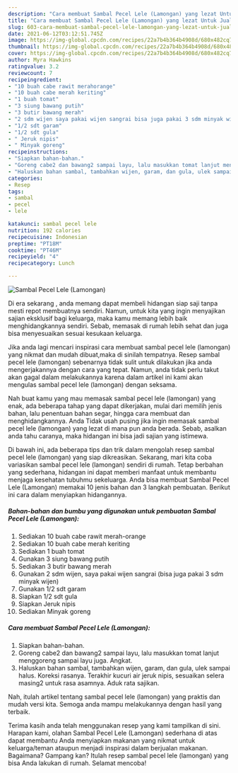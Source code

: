 ```yaml
---
description: "Cara membuat Sambal Pecel Lele (Lamongan) yang lezat Untuk Jualan"
title: "Cara membuat Sambal Pecel Lele (Lamongan) yang lezat Untuk Jualan"
slug: 603-cara-membuat-sambal-pecel-lele-lamongan-yang-lezat-untuk-jualan
date: 2021-06-12T03:12:51.745Z
image: https://img-global.cpcdn.com/recipes/22a7b4b364b4908d/680x482cq70/sambal-pecel-lele-lamongan-foto-resep-utama.jpg
thumbnail: https://img-global.cpcdn.com/recipes/22a7b4b364b4908d/680x482cq70/sambal-pecel-lele-lamongan-foto-resep-utama.jpg
cover: https://img-global.cpcdn.com/recipes/22a7b4b364b4908d/680x482cq70/sambal-pecel-lele-lamongan-foto-resep-utama.jpg
author: Myra Hawkins
ratingvalue: 3.2
reviewcount: 7
recipeingredient:
- "10 buah cabe rawit merahorange"
- "10 buah cabe merah keriting"
- "1 buah tomat"
- "3 siung bawang putih"
- "3 butir bawang merah"
- "2 sdm wijen saya pakai wijen sangrai bisa juga pakai 3 sdm minyak wijen"
- "1/2 sdt garam"
- "1/2 sdt gula"
- " Jeruk nipis"
- " Minyak goreng"
recipeinstructions:
- "Siapkan bahan-bahan."
- "Goreng cabe2 dan bawang2 sampai layu, lalu masukkan tomat lanjut menggoreng sampai layu juga. Angkat."
- "Haluskan bahan sambal, tambahkan wijen, garam, dan gula, ulek sampai halus. Koreksi rasanya. Terakhir kucuri air jeruk nipis, sesuaikan selera masing2 untuk rasa asamnya. Aduk rata sajikan."
categories:
- Resep
tags:
- sambal
- pecel
- lele

katakunci: sambal pecel lele 
nutrition: 192 calories
recipecuisine: Indonesian
preptime: "PT18M"
cooktime: "PT46M"
recipeyield: "4"
recipecategory: Lunch

---
```



![Sambal Pecel Lele (Lamongan)](https://img-global.cpcdn.com/recipes/22a7b4b364b4908d/680x482cq70/sambal-pecel-lele-lamongan-foto-resep-utama.jpg)

Di era  sekarang , anda memang dapat membeli hidangan siap saji tanpa mesti repot membuatnya sendiri. Namun, untuk kita yang ingin menyajikan sajian eksklusif bagi keluarga, maka kamu memang lebih baik menghidangkannya sendiri. Sebab, memasak di rumah lebih sehat dan juga bisa menyesuaikan sesuai kesukaan keluarga.

Jika anda lagi mencari inspirasi cara membuat sambal pecel lele (lamongan) yang nikmat dan mudah dibuat,maka di sinilah tempatnya. Resep sambal pecel lele (lamongan)  sebenarnya tidak sulit untuk dilakukan jika anda mengerjakannya dengan cara yang tepat. Namun, anda tidak perlu takut akan gagal dalam melakukannya 
karena dalam artikel ini kami akan mengulas sambal pecel lele (lamongan) dengan seksama.  



Nah buat kamu yang mau memasak sambal pecel lele (lamongan) yang enak, ada beberapa tahap yang dapat dikerjakan, mulai dari memilih jenis bahan, lalu penentuan bahan segar, hingga cara membuat dan menghidangkannya. Anda Tidak usah pusing jika ingin memasak sambal pecel lele (lamongan) yang lezat di mana pun anda berada. Sebab, asalkan anda  tahu caranya, maka hidangan ini bisa jadi sajian yang istimewa.

Di bawah ini, ada beberapa tips dan trik dalam mengolah resep sambal pecel lele (lamongan) yang siap dikreasikan. Sekarang, mari kita coba variasikan sambal pecel lele (lamongan) sendiri di rumah. Tetap berbahan yang sederhana, hidangan ini dapat memberi manfaat untuk membantu menjaga kesehatan tubuhmu sekeluarga. Anda bisa membuat Sambal Pecel Lele (Lamongan) memakai 10 jenis bahan dan 3 langkah pembuatan. Berikut ini cara dalam menyiapkan hidangannya.

<!--inarticleads1-->

##### Bahan-bahan dan bumbu yang digunakan untuk pembuatan Sambal Pecel Lele (Lamongan):

1. Sediakan 10 buah cabe rawit merah-orange
1. Sediakan 10 buah cabe merah keriting
1. Sediakan 1 buah tomat
1. Gunakan 3 siung bawang putih
1. Sediakan 3 butir bawang merah
1. Gunakan 2 sdm wijen, saya pakai wijen sangrai (bisa juga pakai 3 sdm minyak wijen)
1. Gunakan 1/2 sdt garam
1. Siapkan 1/2 sdt gula
1. Siapkan  Jeruk nipis
1. Sediakan  Minyak goreng




<!--inarticleads2-->

##### Cara membuat Sambal Pecel Lele (Lamongan):

1. Siapkan bahan-bahan.
1. Goreng cabe2 dan bawang2 sampai layu, lalu masukkan tomat lanjut menggoreng sampai layu juga. Angkat.
1. Haluskan bahan sambal, tambahkan wijen, garam, dan gula, ulek sampai halus. Koreksi rasanya. Terakhir kucuri air jeruk nipis, sesuaikan selera masing2 untuk rasa asamnya. Aduk rata sajikan.




Nah, itulah artikel tentang  sambal pecel lele (lamongan)  yang praktis dan mudah versi kita. Semoga anda mampu melakukannya dengan hasil yang terbaik. 

Terima kasih anda telah menggunakan resep yang kami tampilkan di sini. Harapan kami, olahan  Sambal Pecel Lele (Lamongan) sederhana di atas dapat membantu Anda menyiapkan makanan yang nikmat untuk keluarga/teman ataupun menjadi inspirasi dalam berjualan makanan. Bagaimana? Gampang kan? Itulah resep sambal pecel lele (lamongan) yang bisa Anda lakukan di rumah. Selamat mencoba!

